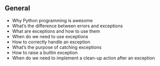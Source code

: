 ## General

  -  Why Python programming is awesome
  -  What’s the difference between errors and exceptions
  -  What are exceptions and how to use them
  -  When do we need to use exceptions
  -  How to correctly handle an exception
  -  What’s the purpose of catching exceptions
  -  How to raise a builtin exception
  -  When do we need to implement a clean-up action after an exception
